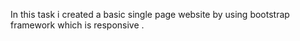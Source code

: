  In this task i created a basic single page website by using bootstrap framework which is responsive .
